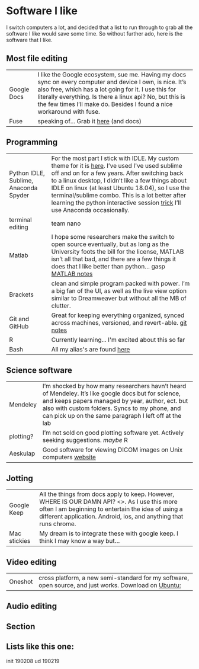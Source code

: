 Software I like
=======


I switch computers a lot, and decided that a list to run through to grab all the software I like would save some time. So without further ado, here is the software that I like. 



Most file editing 
---------
|||
|-|-|
| Google Docs | I like the Google ecosystem, sue me. Having my docs sync on every computer and device I own, is nice. It’s also free, which has a lot going for it. I use this for literally everything. Is there a linux api? No, but this is the few times I’ll make do. Besides I found a nice workaround with fuse. |
| Fuse        |    speaking of...  Grab it [here](https://github.com/astrada/google-drive-ocamlfuse) (and docs) |


Programming
---------

|||
|-|-|
|Python IDLE, Sublime, Anaconda Spyder|For the most part I stick with IDLE. My custom theme for it is [here](https://github.com/kwcooper/sysConfig/tree/master/idle3_profile). I’ve used I've used sublime off and on for a few years. After switching back to a linux desktop, I didn’t like a few things about IDLE on linux (at least Ubuntu 18.04), so I use the terminal/sublime combo. This is a lot better after learning the python interactive session [trick](python.md) I’ll use Anaconda occasionally. |
|terminal editing| team nano | 
|Matlab|I hope some researchers make the switch to open source eventually, but as long as the University foots the bill for the license, MATLAB isn’t all that bad, and there are a few things it does that I like better than python… gasp [MATLAB notes](matlab.md) |
|Brackets | clean and simple program packed with power. I’m a big fan of the UI, as well as the live view option similar to Dreamweaver but without all the MB of clutter. |
|Git and GitHub | Great for keeping everything organized, synced across machines, versioned, and revert-able. [git notes](git.md) |
|R|Currently learning... I'm excited about this so far|
|Bash| All my alias's are found [here](https://github.com/kwcooper/sysConfig)|

Science software
---------

|||
|-|-|
| Mendeley | I’m shocked by how many researchers havn’t heard of Mendeley. It’s like google docs but for science, and keeps papers managed by year, author, ect. but also with custom folders. Syncs to my phone, and can pick up on the same paragraph I left off at the lab |  
| plotting? |I’m not sold on good plotting software yet. Actively seeking suggestions. _maybe_ R|
| Aeskulap | Good software for viewing DICOM images on Unix computers [website](http://aeskulap.nongnu.org/features.html) |


Jotting 
---------

|||
|-|-|
|Google Keep | All the things from docs apply to keep. However, WHERE IS OUR DAMN API? <>. As I use this more often I am beginning to entertain the idea of using a different application. Android, ios, and anything that runs chrome. |
| Mac stickies | My dream is to integrate these with google keep. I think I may know a way but… |


Video editing
---------

|||
|-|-|
| Oneshot | cross platform, a new semi-standard for my software, open source, and just works. Download on [Ubuntu:](https://www.openshot.org/ppa/) |


Audio editing
---------


Section 
---------


Lists like this one: 
---------


init 190208
ud   190219
